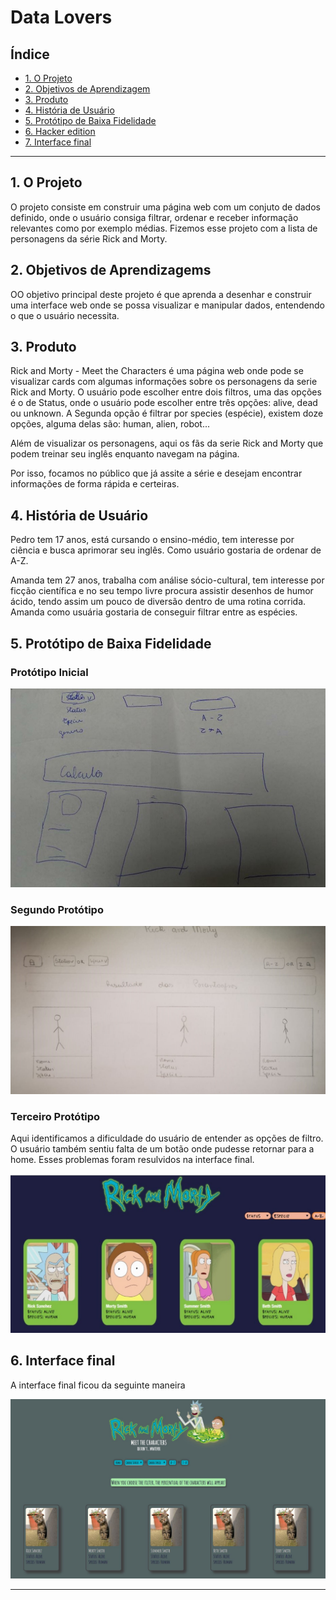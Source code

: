 # Data Lovers

## Índice

* [1. O Projeto](#1-O-Projeto)
* [2. Objetivos de Aprendizagem](#2-objetivos-de-aprendizagem)
* [3. Produto](#3-Produto)
* [4. História de Usuário](#4-História-de-Usuário)
* [5. Protótipo de Baixa Fidelidade](#5-Protótipo-de-Baixa-Fidelidade)
* [6. Hacker edition](#6-hacker-edition)
* [7. Interface final](#7-Interface-final)

***

## 1. O Projeto

O projeto consiste em construir uma página web com um conjuto de dados definido,
onde o usuário consiga filtrar, ordenar e receber informação relevantes como por exemplo médias.
Fizemos esse projeto com a lista de personagens da série Rick and Morty.



## 2. Objetivos de Aprendizagems

OO objetivo principal deste projeto é que aprenda a desenhar e construir uma interface web onde se possa visualizar e manipular dados, entendendo o que o usuário necessita.


## 3. Produto

Rick and Morty - Meet the Characters é uma página web onde pode se visualizar cards com algumas informações sobre os personagens
da serie Rick and Morty. O usuário pode escolher entre dois filtros, uma das opções é o de Status, onde o usuário pode escolher entre três opções: alive, dead ou unknown. A Segunda opção é filtrar por species (espécie), existem doze opções, alguma delas são: human, alien, robot...

Além de visualizar os personagens, aqui os fãs da serie Rick and Morty que podem treinar seu inglês enquanto
navegam na página.

Por isso, focamos no público que já assite a série e desejam encontrar informações de forma rápida e certeiras.



## 4. História de Usuário

Pedro tem 17 anos, está cursando o ensino-médio, tem interesse por ciência e busca aprimorar seu inglês. Como usuário gostaria de ordenar de A-Z.

Amanda tem 27 anos, trabalha com análise sócio-cultural, tem interesse por ficção científica e no seu tempo livre procura assistir desenhos de humor ácido, tendo assim um pouco de diversão dentro de uma rotina corrida.
Amanda como usuária gostaria de conseguir filtrar entre as espécies.



## 5. Protótipo de Baixa Fidelidade

### Protótipo Inicial
![prot1](prot1.jpeg)


### Segundo Protótipo
![prot2](prot2.jpeg)


### Terceiro Protótipo

Aqui identificamos a dificuldade do usuário de entender as opções de filtro. O usuário também sentiu falta de um botão onde pudesse retornar para a home. Esses problemas foram resulvidos na interface final.

![prot3](prot3.jpeg)

## 6. Interface final

A interface final ficou da seguinte maneira

![prot4](prot4.jpg)

***